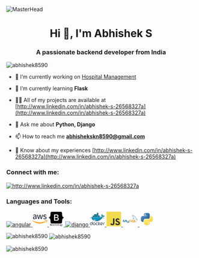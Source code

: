 ![MasterHead](https://cdn.dribbble.com/users/1292677/screenshots/6139167/media/5387dc7e035b3efe9d94516044de66a4.gif)


<h1 align="center">Hi 👋, I'm Abhishek S</h1>
<h3 align="center">A passionate backend developer from India</h3>

<p align="left"> <img src="https://komarev.com/ghpvc/?username=abhishek8590&label=Profile%20views&color=0e75b6&style=flat" alt="abhishek8590" /> </p>

- 🔭 I’m currently working on [Hospital Management](https://github.com/Abhishek8590/HospitalManagement.git)

- 🌱 I’m currently learning **Flask**

- 👨‍💻 All of my projects are available at [http://www.linkedin.com/in/abhishek-s-26568327a](http://www.linkedin.com/in/abhishek-s-26568327a)

- 💬 Ask me about **Python, Django**

- 📫 How to reach me **abhishekskn8590@gmail.com**

- 📄 Know about my experiences [http://www.linkedin.com/in/abhishek-s-26568327a](http://www.linkedin.com/in/abhishek-s-26568327a)

<h3 align="left">Connect with me:</h3>
<p align="left">
<a href="https://linkedin.com/in/http://www.linkedin.com/in/abhishek-s-26568327a" target="blank"><img align="center" src="https://raw.githubusercontent.com/rahuldkjain/github-profile-readme-generator/master/src/images/icons/Social/linked-in-alt.svg" alt="http://www.linkedin.com/in/abhishek-s-26568327a" height="30" width="40" /></a>
</p>

<h3 align="left">Languages and Tools:</h3>
<p align="left"> <a href="https://angular.io" target="_blank" rel="noreferrer"> <img src="https://angular.io/assets/images/logos/angular/angular.svg" alt="angular" width="40" height="40"/> </a> <a href="https://aws.amazon.com" target="_blank" rel="noreferrer"> <img src="https://raw.githubusercontent.com/devicons/devicon/master/icons/amazonwebservices/amazonwebservices-original-wordmark.svg" alt="aws" width="40" height="40"/> </a> <a href="https://getbootstrap.com" target="_blank" rel="noreferrer"> <img src="https://raw.githubusercontent.com/devicons/devicon/master/icons/bootstrap/bootstrap-plain-wordmark.svg" alt="bootstrap" width="40" height="40"/> </a> <a href="https://www.djangoproject.com/" target="_blank" rel="noreferrer"> <img src="https://cdn.worldvectorlogo.com/logos/django.svg" alt="django" width="40" height="40"/> </a> <a href="https://www.docker.com/" target="_blank" rel="noreferrer"> <img src="https://raw.githubusercontent.com/devicons/devicon/master/icons/docker/docker-original-wordmark.svg" alt="docker" width="40" height="40"/> </a> <a href="https://developer.mozilla.org/en-US/docs/Web/JavaScript" target="_blank" rel="noreferrer"> <img src="https://raw.githubusercontent.com/devicons/devicon/master/icons/javascript/javascript-original.svg" alt="javascript" width="40" height="40"/> </a> <a href="https://www.mysql.com/" target="_blank" rel="noreferrer"> <img src="https://raw.githubusercontent.com/devicons/devicon/master/icons/mysql/mysql-original-wordmark.svg" alt="mysql" width="40" height="40"/> </a> <a href="https://www.python.org" target="_blank" rel="noreferrer"> <img src="https://raw.githubusercontent.com/devicons/devicon/master/icons/python/python-original.svg" alt="python" width="40" height="40"/> </a> </p>

<p><img align="left" src="https://github-readme-stats.vercel.app/api/top-langs?username=abhishek8590&show_icons=true&locale=en&layout=compact" alt="abhishek8590" /></p>

<p>&nbsp;<img align="center" src="https://github-readme-stats.vercel.app/api?username=abhishek8590&show_icons=true&locale=en" alt="abhishek8590" /></p>

<p><img align="center" src="https://github-readme-streak-stats.herokuapp.com/?user=abhishek8590&" alt="abhishek8590" /></p>
